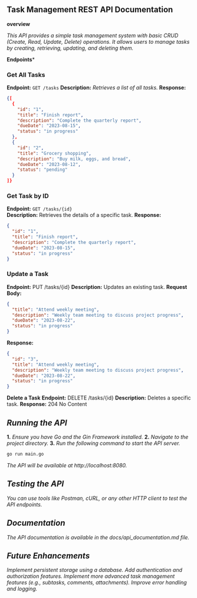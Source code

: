 ## **Task Management REST API Documentation**

**overview**

*This API provides a simple task management system with basic CRUD (Create, Read, Update, Delete) operations. It allows users to manage tasks by creating, retrieving, updating, and deleting them.*


**Endpoints***

### Get All Tasks

**Endpoint:** `GET /tasks`
**Description:** *Retrieves a list of all tasks.*
**Response:**

```json
{[
  {
    "id": "1",
    "title": "Finish report",
    "description": "Complete the quarterly report",
    "dueDate": "2023-08-15",
    "status": "in progress"
  },
  {
    "id": "2",
    "title": "Grocery shopping",
    "description": "Buy milk, eggs, and bread",
    "dueDate": "2023-08-12",
    "status": "pending"
  }
]}
```

### Get Task by ID

**Endpoint:** `GET /tasks/{id}`  
**Description:** Retrieves the details of a specific task.
**Response:**

```json
{
  "id": "1",
  "title": "Finish report",
  "description": "Complete the quarterly report",
  "dueDate": "2023-08-15",
  "status": "in progress"
}
```
### Update a Task

**Endpoint:** PUT /tasks/{id}
**Description:** Updates an existing task.
**Request Body:**

```json
{
  "title": "Attend weekly meeting",
  "description": "Weekly team meeting to discuss project progress",
  "dueDate": "2023-08-22",
  "status": "in progress"
}
```
**Response:**

```json
{
  "id": "3",
  "title": "Attend weekly meeting",
  "description": "Weekly team meeting to discuss project progress",
  "dueDate": "2023-08-22",
  "status": "in progress"
}
```
**Delete a Task**
**Endpoint:** DELETE /tasks/{id}
**Description:** Deletes a specific task.
**Response:** 204 No Content


## *Running the API*

**1.** *Ensure you have Go and the Gin Framework installed.*
**2.** *Navigate to the project directory.*
**3.** *Run the following command to start the API server.*

``` bash
go run main.go
```

*The API will be available at http://localhost:8080.*


## *Testing the API*

*You can use tools like Postman, cURL, or any other HTTP client to test the API endpoints.*

## *Documentation*

*The API documentation is available in the docs/api_documentation.md file.*

## *Future Enhancements*

*Implement persistent storage using a database.*
*Add authentication and authorization features.*
*Implement more advanced task management features (e.g., subtasks, comments, attachments).*
*Improve error handling and logging.*



